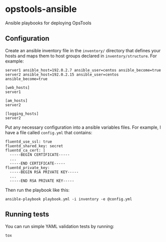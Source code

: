 # opstools-ansible
Ansible playbooks for deploying OpsTools

## Configuration

Create an ansible inventory file in the `inventory/` directory that
defines your hosts and maps them to host groups declared in
`inventory/structure`.  For example:

    server1 ansible_host=192.0.2.7 ansible_user=centos ansible_become=true
    server2 ansible_host=192.0.2.15 ansible_user=centos ansible_become=true

    [web_hosts]
    server1

    [am_hosts]
    server2

    [logging_hosts]
    server2

Put any necessary configuration into a ansible variables files.  For
example, I have a file called `config.yml` that contains:

    fluentd_use_ssl: true
    fluentd_shared_key: secret
    fluentd_ca_cert: |
      -----BEGIN CERTIFICATE-----
      ...
      -----END CERTIFICATE-----
    fluentd_private_key:
      -----BEGIN RSA PRIVATE KEY-----
      ...
      -----END RSA PRIVATE KEY-----

Then run the playbook like this:

    ansible-playbook playbook.yml -i inventory -e @config.yml

## Running tests

You can run simple YAML validation tests by running:

    tox
